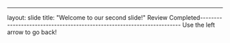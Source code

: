 ---
layout: slide
title: "Welcome to our second slide!"
Review Completed-----------------------------------------------------------------------
Use the left arrow to go back!
